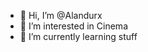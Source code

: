 - 👋 Hi, I’m @Alandurx
- 👀 I’m interested in Cinema
- 🌱 I’m currently learning stuff

<!---
Alandurx/Alandurx is a ✨ special ✨ repository because its `README.md` (this file) appears on your GitHub profile.
You can click the Preview link to take a look at your changes.
--->
